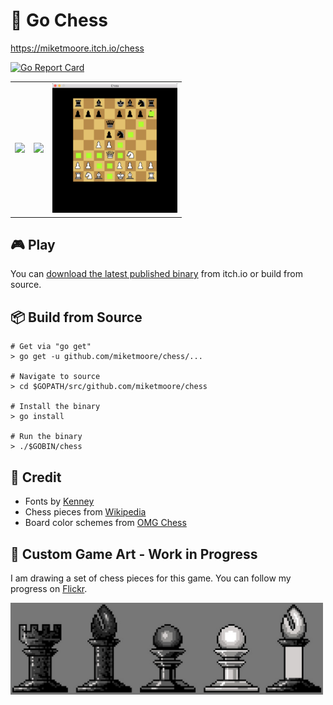 # 🚧 Go Chess

https://miketmoore.itch.io/chess

[![Go Report Card](https://goreportcard.com/badge/github.com/miketmoore/chess)](https://goreportcard.com/report/github.com/miketmoore/chess)

|                                                               |                                                               |                                                                        |
| ------------------------------------------------------------- | ------------------------------------------------------------- | ---------------------------------------------------------------------- |
| <img src="assets/screenshots/chess-01-title.png" width="200"> | <img src="assets/screenshots/chess-02-start.png" width="200"> | <img src="assets/screenshots/chess-highlighted-moves.png" width="200"> |

## 🎮 Play

You can [download the latest published binary](https://miketmoore.itch.io/chess) from itch.io or build from source.

## 📦 Build from Source

```
# Get via "go get"
> go get -u github.com/miketmoore/chess/...

# Navigate to source
> cd $GOPATH/src/github.com/miketmoore/chess

# Install the binary
> go install

# Run the binary
> ./$GOBIN/chess
```

## 📝 Credit

- Fonts by [Kenney](http://kenney.nl/support)
- Chess pieces from [Wikipedia](https://commons.wikimedia.org/wiki/Category:PNG_chess_pieces/Standard_transparent#/media/File:ChessPiecesArray.png)
- Board color schemes from [OMG Chess](http://omgchess.blogspot.com/2015/09/chess-board-color-schemes.html)

## 🎨 Custom Game Art - Work in Progress

I am drawing a set of chess pieces for this game. You can follow my progress on [Flickr](https://www.flickr.com/photos/miketmoore/albums/72157693792363695).

<img src="assets/screenshots/chess-custom-art-in-progress.png" width="500">
